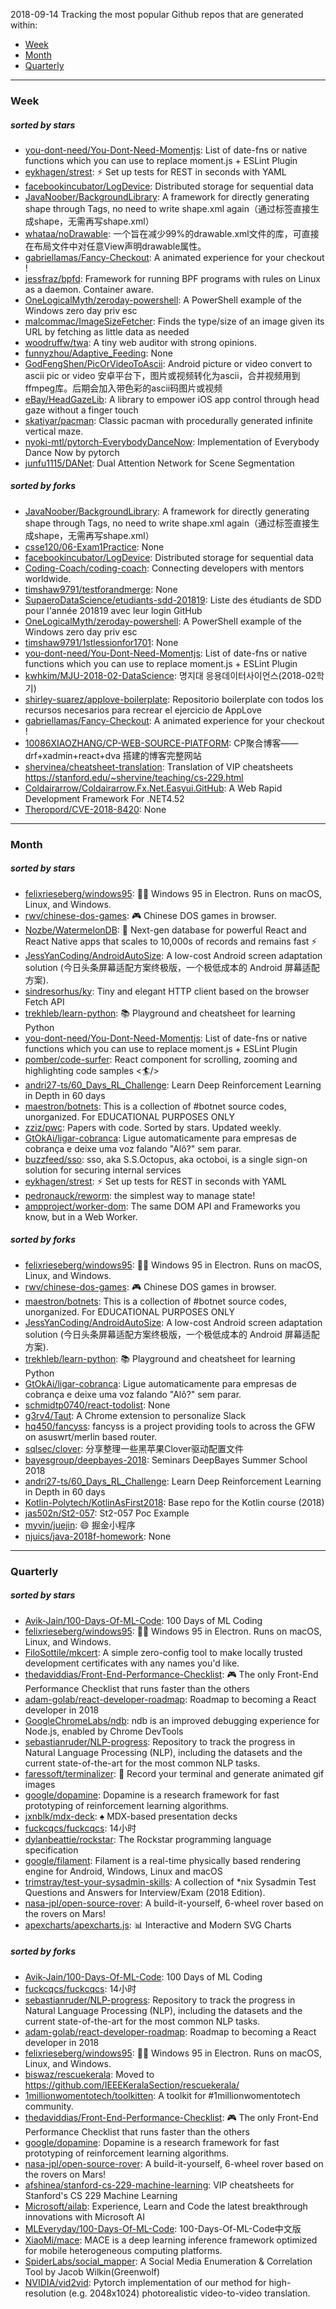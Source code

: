2018-09-14
Tracking the most popular Github repos that are generated within: 
* [Week](https://github.com/polebug/github_trending_spider/blob/master/2018-09-14.md#week)
* [Month](https://github.com/polebug/github_trending_spider/blob/master/2018-09-14.md#month)
* [Quarterly](https://github.com/polebug/github_trending_spider/blob/master/2018-09-14.md#quarterly)
--- 
### Week 
##### sorted by stars 
* [you-dont-need/You-Dont-Need-Momentjs](https://github.com/you-dont-need/You-Dont-Need-Momentjs): List of date-fns or native functions which you can use to replace moment.js + ESLint Plugin 
* [eykhagen/strest](https://github.com/eykhagen/strest): ⚡️ Set up tests for REST in seconds with YAML
* [facebookincubator/LogDevice](https://github.com/facebookincubator/LogDevice): Distributed storage for sequential data
* [JavaNoober/BackgroundLibrary](https://github.com/JavaNoober/BackgroundLibrary): A framework for directly generating shape through Tags, no need to write shape.xml again（通过标签直接生成shape，无需再写shape.xml）
* [whataa/noDrawable](https://github.com/whataa/noDrawable): 一个旨在减少99%的drawable.xml文件的库，可直接在布局文件中对任意View声明drawable属性。
* [gabriellamas/Fancy-Checkout](https://github.com/gabriellamas/Fancy-Checkout): A animated experience for your checkout !
* [jessfraz/bpfd](https://github.com/jessfraz/bpfd): Framework for running BPF programs with rules on Linux as a daemon. Container aware.
* [OneLogicalMyth/zeroday-powershell](https://github.com/OneLogicalMyth/zeroday-powershell): A PowerShell example of the Windows zero day priv esc
* [malcommac/ImageSizeFetcher](https://github.com/malcommac/ImageSizeFetcher): Finds the type/size of an image given its URL by fetching as little data as needed
* [woodruffw/twa](https://github.com/woodruffw/twa): A tiny web auditor with strong opinions.
* [funnyzhou/Adaptive_Feeding](https://github.com/funnyzhou/Adaptive_Feeding): None
* [GodFengShen/PicOrVideoToAscii](https://github.com/GodFengShen/PicOrVideoToAscii): Android picture or video convert to ascii pic or video 安卓平台下，图片或视频转化为ascii，合并视频用到ffmpeg库。后期会加入带色彩的ascii码图片或视频
* [eBay/HeadGazeLib](https://github.com/eBay/HeadGazeLib): A library to empower iOS app control through head gaze without a finger touch
* [skatiyar/pacman](https://github.com/skatiyar/pacman): Classic pacman with procedurally generated infinite vertical maze.
* [nyoki-mtl/pytorch-EverybodyDanceNow](https://github.com/nyoki-mtl/pytorch-EverybodyDanceNow): Implementation of Everybody Dance Now by pytorch
* [junfu1115/DANet](https://github.com/junfu1115/DANet): Dual Attention Network for Scene Segmentation
##### sorted by forks 
* [JavaNoober/BackgroundLibrary](https://github.com/JavaNoober/BackgroundLibrary): A framework for directly generating shape through Tags, no need to write shape.xml again（通过标签直接生成shape，无需再写shape.xml）
* [csse120/06-Exam1Practice](https://github.com/csse120/06-Exam1Practice): None
* [facebookincubator/LogDevice](https://github.com/facebookincubator/LogDevice): Distributed storage for sequential data
* [Coding-Coach/coding-coach](https://github.com/Coding-Coach/coding-coach): Connecting developers with mentors worldwide.
* [timshaw9791/testforandmerge](https://github.com/timshaw9791/testforandmerge): None
* [SupaeroDataScience/etudiants-sdd-201819](https://github.com/SupaeroDataScience/etudiants-sdd-201819): Liste des étudiants de SDD pour l'année 201819 avec leur login GitHub
* [OneLogicalMyth/zeroday-powershell](https://github.com/OneLogicalMyth/zeroday-powershell): A PowerShell example of the Windows zero day priv esc
* [timshaw9791/1stlessionfor1701](https://github.com/timshaw9791/1stlessionfor1701): None
* [you-dont-need/You-Dont-Need-Momentjs](https://github.com/you-dont-need/You-Dont-Need-Momentjs): List of date-fns or native functions which you can use to replace moment.js + ESLint Plugin 
* [kwhkim/MJU-2018-02-DataScience](https://github.com/kwhkim/MJU-2018-02-DataScience): 명지대 응용데이터사이언스(2018-02학기)
* [shirley-suarez/applove-boilerplate](https://github.com/shirley-suarez/applove-boilerplate): Repositorio boilerplate con todos los recursos necesarios para recrear el ejercicio de AppLove
* [gabriellamas/Fancy-Checkout](https://github.com/gabriellamas/Fancy-Checkout): A animated experience for your checkout !
* [10086XIAOZHANG/CP-WEB-SOURCE-PlATFORM](https://github.com/10086XIAOZHANG/CP-WEB-SOURCE-PlATFORM): CP聚合博客——drf+xadmin+react+dva 搭建的博客完整网站
* [shervinea/cheatsheet-translation](https://github.com/shervinea/cheatsheet-translation): Translation of VIP cheatsheets https://stanford.edu/~shervine/teaching/cs-229.html
* [Coldairarrow/Coldairarrow.Fx.Net.Easyui.GitHub](https://github.com/Coldairarrow/Coldairarrow.Fx.Net.Easyui.GitHub): A Web Rapid Development Framework For .NET4.52
* [Theropord/CVE-2018-8420](https://github.com/Theropord/CVE-2018-8420): None
--- 
### Month 
##### sorted by stars 
* [felixrieseberg/windows95](https://github.com/felixrieseberg/windows95): 💩🚀 Windows 95 in Electron. Runs on macOS, Linux, and Windows.
* [rwv/chinese-dos-games](https://github.com/rwv/chinese-dos-games): 🎮 Chinese DOS games in browser.
* [Nozbe/WatermelonDB](https://github.com/Nozbe/WatermelonDB): 🍉 Next-gen database for powerful React and React Native apps that scales to 10,000s of records and remains fast ⚡️
* [JessYanCoding/AndroidAutoSize](https://github.com/JessYanCoding/AndroidAutoSize): A low-cost Android screen adaptation solution (今日头条屏幕适配方案终极版，一个极低成本的 Android 屏幕适配方案).
* [sindresorhus/ky](https://github.com/sindresorhus/ky): Tiny and elegant HTTP client based on the browser Fetch API
* [trekhleb/learn-python](https://github.com/trekhleb/learn-python): 📚 Playground and cheatsheet for learning Python
* [you-dont-need/You-Dont-Need-Momentjs](https://github.com/you-dont-need/You-Dont-Need-Momentjs): List of date-fns or native functions which you can use to replace moment.js + ESLint Plugin 
* [pomber/code-surfer](https://github.com/pomber/code-surfer): React component for scrolling, zooming and highlighting code samples <🏄/>
* [andri27-ts/60_Days_RL_Challenge](https://github.com/andri27-ts/60_Days_RL_Challenge): Learn Deep Reinforcement Learning in Depth in 60 days
* [maestron/botnets](https://github.com/maestron/botnets): This is a collection of #botnet source codes, unorganized. For EDUCATIONAL PURPOSES ONLY
* [zziz/pwc](https://github.com/zziz/pwc): Papers with code. Sorted by stars. Updated weekly. 
* [GtOkAi/ligar-cobranca](https://github.com/GtOkAi/ligar-cobranca): Ligue automaticamente para empresas de cobrança e deixe uma voz falando "Alô?" sem parar.
* [buzzfeed/sso](https://github.com/buzzfeed/sso): sso, aka S.S.Octopus, aka octoboi, is a single sign-on solution for securing internal services
* [eykhagen/strest](https://github.com/eykhagen/strest): ⚡️ Set up tests for REST in seconds with YAML
* [pedronauck/reworm](https://github.com/pedronauck/reworm): the simplest way to manage state!
* [ampproject/worker-dom](https://github.com/ampproject/worker-dom): The same DOM API and Frameworks you know, but in a Web Worker.
##### sorted by forks 
* [felixrieseberg/windows95](https://github.com/felixrieseberg/windows95): 💩🚀 Windows 95 in Electron. Runs on macOS, Linux, and Windows.
* [rwv/chinese-dos-games](https://github.com/rwv/chinese-dos-games): 🎮 Chinese DOS games in browser.
* [maestron/botnets](https://github.com/maestron/botnets): This is a collection of #botnet source codes, unorganized. For EDUCATIONAL PURPOSES ONLY
* [JessYanCoding/AndroidAutoSize](https://github.com/JessYanCoding/AndroidAutoSize): A low-cost Android screen adaptation solution (今日头条屏幕适配方案终极版，一个极低成本的 Android 屏幕适配方案).
* [trekhleb/learn-python](https://github.com/trekhleb/learn-python): 📚 Playground and cheatsheet for learning Python
* [GtOkAi/ligar-cobranca](https://github.com/GtOkAi/ligar-cobranca): Ligue automaticamente para empresas de cobrança e deixe uma voz falando "Alô?" sem parar.
* [schmidtp0740/react-todolist](https://github.com/schmidtp0740/react-todolist): None
* [g3rv4/Taut](https://github.com/g3rv4/Taut): A Chrome extension to personalize Slack
* [hq450/fancyss](https://github.com/hq450/fancyss): fancyss is a project providing tools to across the GFW on asuswrt/merlin based router.
* [sqlsec/clover](https://github.com/sqlsec/clover): 分享整理一些黑苹果Clover驱动配置文件
* [bayesgroup/deepbayes-2018](https://github.com/bayesgroup/deepbayes-2018): Seminars DeepBayes Summer School 2018
* [andri27-ts/60_Days_RL_Challenge](https://github.com/andri27-ts/60_Days_RL_Challenge): Learn Deep Reinforcement Learning in Depth in 60 days
* [Kotlin-Polytech/KotlinAsFirst2018](https://github.com/Kotlin-Polytech/KotlinAsFirst2018): Base repo for the Kotlin course (2018)
* [jas502n/St2-057](https://github.com/jas502n/St2-057): St2-057 Poc Example
* [myvin/juejin](https://github.com/myvin/juejin): :smile: 掘金小程序
* [njuics/java-2018f-homework](https://github.com/njuics/java-2018f-homework): None
--- 
### Quarterly 
##### sorted by stars 
* [Avik-Jain/100-Days-Of-ML-Code](https://github.com/Avik-Jain/100-Days-Of-ML-Code): 100 Days of ML Coding
* [felixrieseberg/windows95](https://github.com/felixrieseberg/windows95): 💩🚀 Windows 95 in Electron. Runs on macOS, Linux, and Windows.
* [FiloSottile/mkcert](https://github.com/FiloSottile/mkcert): A simple zero-config tool to make locally trusted development certificates with any names you'd like.
* [thedaviddias/Front-End-Performance-Checklist](https://github.com/thedaviddias/Front-End-Performance-Checklist): 🎮 The only Front-End Performance Checklist that runs faster than the others
* [adam-golab/react-developer-roadmap](https://github.com/adam-golab/react-developer-roadmap): Roadmap to becoming a React developer in 2018
* [GoogleChromeLabs/ndb](https://github.com/GoogleChromeLabs/ndb): ndb is an improved debugging experience for Node.js, enabled by Chrome DevTools
* [sebastianruder/NLP-progress](https://github.com/sebastianruder/NLP-progress): Repository to track the progress in Natural Language Processing (NLP), including the datasets and the current state-of-the-art for the most common NLP tasks.
* [faressoft/terminalizer](https://github.com/faressoft/terminalizer): 🦄 Record your terminal and generate animated gif images
* [google/dopamine](https://github.com/google/dopamine): Dopamine is a research framework for fast prototyping of reinforcement learning algorithms. 
* [jxnblk/mdx-deck](https://github.com/jxnblk/mdx-deck): :spades: MDX-based presentation decks
* [fuckcqcs/fuckcqcs](https://github.com/fuckcqcs/fuckcqcs): 14小时
* [dylanbeattie/rockstar](https://github.com/dylanbeattie/rockstar): The Rockstar programming language specification
* [google/filament](https://github.com/google/filament): Filament is a real-time physically based rendering engine for Android, Windows, Linux and macOS
* [trimstray/test-your-sysadmin-skills](https://github.com/trimstray/test-your-sysadmin-skills): A collection of *nix Sysadmin Test Questions and Answers for Interview/Exam (2018 Edition).
* [nasa-jpl/open-source-rover](https://github.com/nasa-jpl/open-source-rover): A build-it-yourself, 6-wheel rover based on the rovers on Mars!
* [apexcharts/apexcharts.js](https://github.com/apexcharts/apexcharts.js): 📊 Interactive and Modern SVG Charts
##### sorted by forks 
* [Avik-Jain/100-Days-Of-ML-Code](https://github.com/Avik-Jain/100-Days-Of-ML-Code): 100 Days of ML Coding
* [fuckcqcs/fuckcqcs](https://github.com/fuckcqcs/fuckcqcs): 14小时
* [sebastianruder/NLP-progress](https://github.com/sebastianruder/NLP-progress): Repository to track the progress in Natural Language Processing (NLP), including the datasets and the current state-of-the-art for the most common NLP tasks.
* [adam-golab/react-developer-roadmap](https://github.com/adam-golab/react-developer-roadmap): Roadmap to becoming a React developer in 2018
* [felixrieseberg/windows95](https://github.com/felixrieseberg/windows95): 💩🚀 Windows 95 in Electron. Runs on macOS, Linux, and Windows.
* [biswaz/rescuekerala](https://github.com/biswaz/rescuekerala): Moved to https://github.com/IEEEKeralaSection/rescuekerala/
* [1millionwomentotech/toolkitten](https://github.com/1millionwomentotech/toolkitten): A toolkit for #1millionwomentotech community.
* [thedaviddias/Front-End-Performance-Checklist](https://github.com/thedaviddias/Front-End-Performance-Checklist): 🎮 The only Front-End Performance Checklist that runs faster than the others
* [google/dopamine](https://github.com/google/dopamine): Dopamine is a research framework for fast prototyping of reinforcement learning algorithms. 
* [nasa-jpl/open-source-rover](https://github.com/nasa-jpl/open-source-rover): A build-it-yourself, 6-wheel rover based on the rovers on Mars!
* [afshinea/stanford-cs-229-machine-learning](https://github.com/afshinea/stanford-cs-229-machine-learning): VIP cheatsheets for Stanford's CS 229 Machine Learning
* [Microsoft/ailab](https://github.com/Microsoft/ailab): Experience, Learn and Code the latest breakthrough innovations with Microsoft AI
* [MLEveryday/100-Days-Of-ML-Code](https://github.com/MLEveryday/100-Days-Of-ML-Code): 100-Days-Of-ML-Code中文版
* [XiaoMi/mace](https://github.com/XiaoMi/mace): MACE is a deep learning inference framework optimized for mobile heterogeneous computing platforms.
* [SpiderLabs/social_mapper](https://github.com/SpiderLabs/social_mapper): A Social Media Enumeration & Correlation Tool by Jacob Wilkin(Greenwolf)
* [NVIDIA/vid2vid](https://github.com/NVIDIA/vid2vid): Pytorch implementation of our method for high-resolution (e.g. 2048x1024) photorealistic video-to-video translation.
